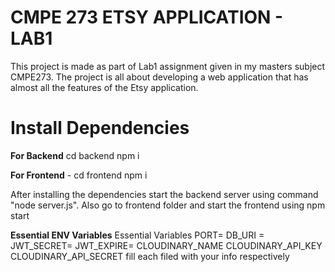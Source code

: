 # CMPE 273 ETSY APPLICATION - LAB1
This project is made as part of Lab1 assignment given in my masters subject CMPE273.
The project is all about developing a web application that has almost all the features of the Etsy application.

# Install Dependencies

**For Backend** cd backend npm i

**For Frontend** - cd frontend npm i

After installing the dependencies start the backend server using command "node server.js".
Also go to frontend folder and start the frontend using npm start

**Essential ENV Variables**
Essential Variables PORT= DB_URI = JWT_SECRET= JWT_EXPIRE= CLOUDINARY_NAME CLOUDINARY_API_KEY CLOUDINARY_API_SECRET fill each filed with your info respectively
